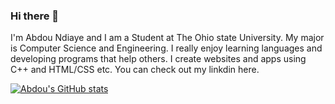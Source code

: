 ### Hi there 👋



I'm Abdou Ndiaye and I am a Student at The Ohio state University. My major is Computer Science and Engineering. I really enjoy learning languages and developing programs that help others. I create websites and apps using C++ and HTML/CSS etc. You can check out my linkdin here.

[![Abdou's GitHub stats](https://github-readme-stats.vercel.app/api?username=abdoundiaye54)](https://github.com/anuraghazra/github-readme-stats)
